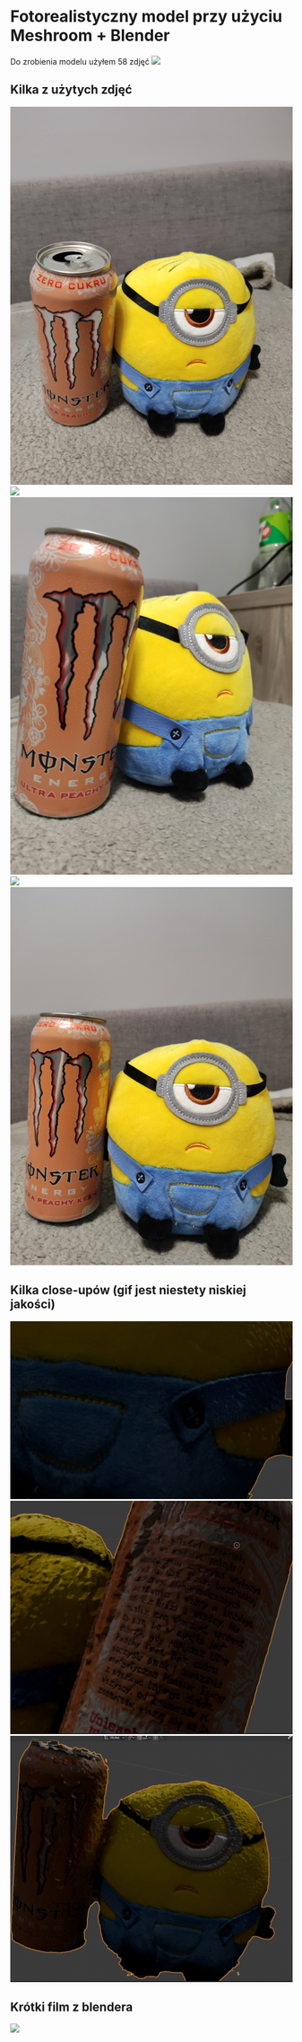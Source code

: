 # Fotorealistyczny model przy użyciu Meshroom + Blender
Do zrobienia modelu użyłem 58 zdjęć
![](meshroom%20jpgs.jpg)
## Kilka z użytych zdjęć
![](a%20(4).jpg)
![](a%20(17).jpg)
![](a%20(33).jpg)
![](a%20(39).jpg)
![](a%20(59).jpg)
## Kilka close-upów (gif jest niestety niskiej jakości)
![](closeup1.jpg)
![](closeup2.jpg)
![](closeup3.jpg)
## Krótki film z blendera
![](Blender_model.gif)
